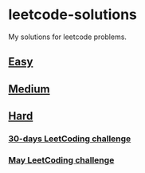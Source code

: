 # leetcode-solutions
My solutions for leetcode problems.
## [Easy](https://github.com/dgharsallah/leetcode-solutions/blob/master/Easy/)
## [Medium](https://github.com/dgharsallah/leetcode-solutions/blob/master/Medium/)
## [Hard](https://github.com/dgharsallah/leetcode-solutions/blob/master/Hard/)
### [30-days LeetCoding challenge](https://github.com/dgharsallah/leetcode-solutions/tree/master/30-days%20LeetCoding%20challenge)
### [May LeetCoding challenge](https://github.com/dgharsallah/leetcode-solutions/tree/master/May%20LeetCoding%20Challenge)
